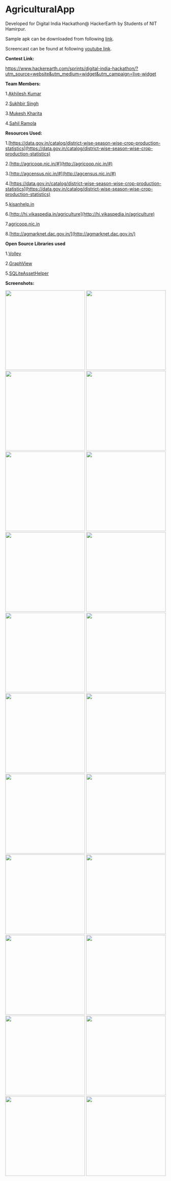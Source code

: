 # AgriculturalApp
Developed for Digital India Hackathon@ HackerEarth by Students of NIT Hamirpur.

Sample apk can be downloaded from following  [link](https://github.com/sukhbir-singh/AgriculturalApp/blob/master/sample%20apk/Agricultural%20App_1.0.apk).

Screencast can be found at following [youtube link](https://youtu.be/-mDYZHtcagk).


**Contest Link:**

https://www.hackerearth.com/sprints/digital-india-hackathon/?utm_source=website&utm_medium=widget&utm_campaign=live-widget


**Team Members:**

1.[Akhilesh Kumar](https://github.com/akhilesh26)

2.[Sukhbir Singh](https://github.com/sukhbir-singh)

3.[Mukesh Kharita](https://github.com/mukeshkharita)

4.[Sahil Ramola](https://github.com/RamolaWeb)


**Resources Used:**

1.[https://data.gov.in/catalog/district-wise-season-wise-crop-production-statistics](https://data.gov.in/catalog/district-wise-season-wise-crop-production-statistics)

2.[http://agricoop.nic.in/#](http://agricoop.nic.in/#)

3.[http://agcensus.nic.in/#](http://agcensus.nic.in/#)

4.[https://data.gov.in/catalog/district-wise-season-wise-crop-production-statistics](https://data.gov.in/catalog/district-wise-season-wise-crop-production-statistics)

5.[kisanhelp.in](kisanhelp.in)

6.[http://hi.vikaspedia.in/agriculture](http://hi.vikaspedia.in/agriculture)

7.[agricoop.nic.in](agricoop.nic.in)

8.[http://agmarknet.dac.gov.in/](http://agmarknet.dac.gov.in/)


**Open Source Libraries used**

1.[Volley](https://github.com/mcxiaoke/android-volley)

2.[GraphView](https://github.com/jjoe64/GraphView)

5.[SQLiteAssetHelper](https://github.com/jgilfelt/android-sqlite-asset-helper)

**Screenshots:**


<img src="https://github.com/sukhbir-singh/AgriculturalApp/blob/master/screenshots/2.png" width="250">
<img src="https://github.com/sukhbir-singh/AgriculturalApp/blob/master/screenshots/3.png" width="250">
<img src="https://github.com/sukhbir-singh/AgriculturalApp/blob/master/screenshots/4.png" width="250">
<img src="https://github.com/sukhbir-singh/AgriculturalApp/blob/master/screenshots/5.png" width="250">
<img src="https://github.com/sukhbir-singh/AgriculturalApp/blob/master/screenshots/6.png" width="250">
<img src="https://github.com/sukhbir-singh/AgriculturalApp/blob/master/screenshots/7.png" width="250">
<img src="https://github.com/sukhbir-singh/AgriculturalApp/blob/master/screenshots/8.png" width="250">
<img src="https://github.com/sukhbir-singh/AgriculturalApp/blob/master/screenshots/9.png" width="250">
<img src="https://github.com/sukhbir-singh/AgriculturalApp/blob/master/screenshots/10.png" width="250">
<img src="https://github.com/sukhbir-singh/AgriculturalApp/blob/master/screenshots/11.png" width="250">
<img src="https://github.com/sukhbir-singh/AgriculturalApp/blob/master/screenshots/12.png" width="250">
<img src="https://github.com/sukhbir-singh/AgriculturalApp/blob/master/screenshots/13.png" width="250">
<img src="https://github.com/sukhbir-singh/AgriculturalApp/blob/master/screenshots/14.png" width="250">
<img src="https://github.com/sukhbir-singh/AgriculturalApp/blob/master/screenshots/15.png" width="250">
<img src="https://github.com/sukhbir-singh/AgriculturalApp/blob/master/screenshots/16.png" width="250">
<img src="https://github.com/sukhbir-singh/AgriculturalApp/blob/master/screenshots/17.png" width="250">
<img src="https://github.com/sukhbir-singh/AgriculturalApp/blob/master/screenshots/18.png" width="250">
<img src="https://github.com/sukhbir-singh/AgriculturalApp/blob/master/screenshots/19.png" width="250">
<img src="https://github.com/sukhbir-singh/AgriculturalApp/blob/master/screenshots/20.png" width="250">
<img src="https://github.com/sukhbir-singh/AgriculturalApp/blob/master/screenshots/21.png" width="250">
<img src="https://github.com/sukhbir-singh/AgriculturalApp/blob/master/screenshots/22.png" width="250">
<img src="https://github.com/sukhbir-singh/AgriculturalApp/blob/master/screenshots/23.png" width="250">
